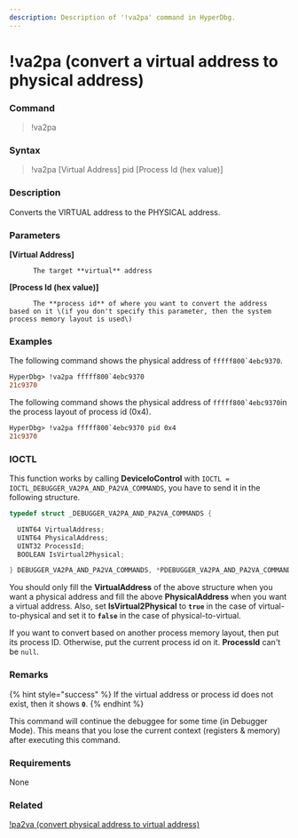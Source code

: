 ```yaml
---
description: Description of '!va2pa' command in HyperDbg.
---
```


# !va2pa \(convert a virtual address to physical address\)

### Command

> !va2pa

### Syntax

> !va2pa \[Virtual Address\] pid \[Process Id \(hex value\)\]

### Description

Converts the VIRTUAL address to the PHYSICAL address.

### Parameters

**\[Virtual Address\]**

          The target **virtual** address

**\[Process Id \(hex value\)\]**

          The **process id** of where you want to convert the address based on it \(if you don't specify this parameter, then the system process memory layout is used\)

### Examples

The following command shows the physical address of ``fffff800`4ebc9370``.

```diff
HyperDbg> !va2pa fffff800`4ebc9370
21c9370
```

The following command shows the physical address of ``fffff800`4ebc9370``in the process layout of process id \(0x4\).

```diff
HyperDbg> !va2pa fffff800`4ebc9370 pid 0x4
21c9370
```

### IOCTL

This function works by calling **DeviceIoControl** with `IOCTL = IOCTL_DEBUGGER_VA2PA_AND_PA2VA_COMMANDS`, you have to send it in the following structure.

```c
typedef struct _DEBUGGER_VA2PA_AND_PA2VA_COMMANDS {

  UINT64 VirtualAddress;
  UINT64 PhysicalAddress;
  UINT32 ProcessId;
  BOOLEAN IsVirtual2Physical;

} DEBUGGER_VA2PA_AND_PA2VA_COMMANDS, *PDEBUGGER_VA2PA_AND_PA2VA_COMMANDS;
```

You should only fill the **VirtualAddress** of the above structure when you want a physical address and fill the above **PhysicalAddress** when you want a virtual address. Also, set **IsVirtual2Physical** to **`true`** in the case of virtual-to-physical and set it to **`false`** in the case of physical-to-virtual.

If you want to convert based on another process memory layout, then put its process ID. Otherwise, put the current process id on it. **ProcessId** can't be `null`.

### **Remarks**

{% hint style="success" %}
If the virtual address or process id does not exist, then it shows **`0`**.
{% endhint %}

This command will continue the debuggee for some time \(in Debugger Mode\). This means that you lose the current context \(registers & memory\) after executing this command.

### Requirements

None

### Related

[!pa2va \(convert physical address to virtual address\)](https://docs.hyperdbg.com/commands/extension-commands/pa2va)

